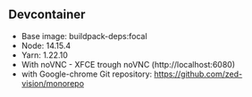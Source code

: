 ## Devcontainer

- Base image: buildpack-deps:focal
- Node: 14.15.4
- Yarn: 1.22.10
- With noVNC - XFCE trough noVNC (http://localhost:6080)
- with Google-chrome
Git repository: https://github.com/zed-vision/monorepo
